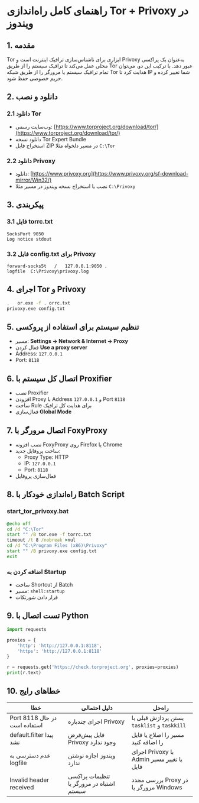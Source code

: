 # راهنمای کامل راه‌اندازی Tor + Privoxy در ویندوز

## 1. مقدمه
Tor ابزاری برای ناشناس‌سازی ترافیک اینترنت است و Privoxy به‌عنوان یک پراکسی محلی عمل می‌کند تا ترافیک سیستم را از طریق Tor عبور دهد. با ترکیب این دو، می‌توان تمام ترافیک سیستم یا مرورگر را از طریق شبکه Tor هدایت کرد تا IP شما تغییر کرده و حریم خصوصی حفظ شود.

## 2. دانلود و نصب

### 2.1 دانلود Tor
- وب‌سایت رسمی: [https://www.torproject.org/download/tor/](https://www.torproject.org/download/tor/)
- دانلود نسخه Tor Expert Bundle
- استخراج فایل ZIP در مسیر دلخواه مثلا `C:\Tor`

### 2.2 دانلود Privoxy
- دانلود: [https://www.privoxy.org](https://www.privoxy.org/sf-download-mirror/Win32/)
- نصب یا استخراج نسخه ویندوز در مسیر مثلا `C:\Privoxy`

## 3. پیکربندی

### 3.1 فایل torrc.txt
```
SocksPort 9050
Log notice stdout
```

### 3.2 فایل config.txt برای Privoxy
```
forward-socks5t   /   127.0.0.1:9050 .
logfile  C:\Privoxy\privoxy.log
```

## 4. اجرای Tor و Privoxy
```bash
.	or.exe -f .	orrc.txt
privoxy.exe config.txt
```

## 5. تنظیم سیستم برای استفاده از پروکسی
- مسیر: **Settings → Network & Internet → Proxy**
- فعال کردن **Use a proxy server**
- Address: `127.0.0.1`
- Port: `8118`

## 6. اتصال کل سیستم با Proxifier
- نصب Proxifier
- افزودن Proxy با Address `127.0.0.1` و Port `8118`
- ساخت Rule برای هدایت کل ترافیک
- فعال‌سازی **Global Mode**

## 7. اتصال مرورگر با FoxyProxy
- نصب افزونه FoxyProxy روی Firefox یا Chrome
- ساخت پروفایل جدید:
  - Proxy Type: HTTP
  - IP: `127.0.0.1`
  - Port: `8118`
- فعال‌سازی پروفایل

## 8. راه‌اندازی خودکار با Batch Script
### start_tor_privoxy.bat
```bat
@echo off
cd /d "C:\Tor"
start "" /B tor.exe -f torrc.txt
timeout /t 8 /nobreak >nul
cd /d "C:\Program Files (x86)\Privoxy"
start "" /B privoxy.exe config.txt
exit
```

### اضافه کردن به Startup
- ساخت Shortcut از Batch
- مسیر: `shell:startup`
- قرار دادن شورتکات

## 9. تست اتصال با Python
```python
import requests

proxies = {
    'http': 'http://127.0.0.1:8118',
    'https': 'http://127.0.0.1:8118'
}

r = requests.get('https://check.torproject.org', proxies=proxies)
print(r.text)
```

## 10. خطاهای رایج
| خطا | دلیل احتمالی | راه‌حل |
|-----|--------------|--------|
| Port 8118 در حال استفاده است | اجرای چندباره Privoxy | بستن پردازش قبلی با `tasklist` و `taskkill` |
| default.filter پیدا نشد | فایل پیش‌فرض Privoxy وجود ندارد | مسیر را اصلاح یا فایل را اضافه کنید |
| عدم دسترسی به logfile | ویندوز اجازه نوشتن ندارد | اجرای Privoxy با Admin یا تغییر مسیر فایل |
| Invalid header received | تنظیمات پراکسی اشتباه در مرورگر یا سیستم | بررسی مجدد Proxy در مرورگر یا Windows |
